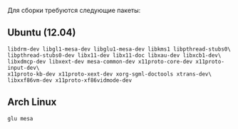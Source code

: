 Для сборки требуются следующие пакеты:

Ubuntu (12.04)
--------------
```
libdrm-dev libgl1-mesa-dev libglu1-mesa-dev libkms1 libpthread-stubs0\
libpthread-stubs0-dev libx11-dev libx11-doc libxau-dev libxcb1-dev\
libxdmcp-dev libxext-dev mesa-common-dev x11proto-core-dev x11proto-input-dev\
x11proto-kb-dev x11proto-xext-dev xorg-sgml-doctools xtrans-dev\
libxxf86vm-dev x11proto-xf86vidmode-dev
```

Arch Linux
--------------
```
glu mesa
```

